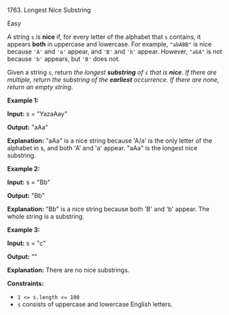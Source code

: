 1763\. Longest Nice Substring

Easy

A string `s` is **nice** if, for every letter of the alphabet that `s` contains, it appears **both** in uppercase and lowercase. For example, `"abABB"` is nice because `'A'` and `'a'` appear, and `'B'` and `'b'` appear. However, `"abA"` is not because `'b'` appears, but `'B'` does not.

Given a string `s`, return _the longest **substring** of `s` that is **nice**. If there are multiple, return the substring of the **earliest** occurrence. If there are none, return an empty string_.

**Example 1:**

**Input:** s = "YazaAay"

**Output:** "aAa"

**Explanation:** "aAa" is a nice string because 'A/a' is the only letter of the alphabet in s, and both 'A' and 'a' appear. "aAa" is the longest nice substring.

**Example 2:**

**Input:** s = "Bb"

**Output:** "Bb"

**Explanation:** "Bb" is a nice string because both 'B' and 'b' appear. The whole string is a substring.

**Example 3:**

**Input:** s = "c"

**Output:** ""

**Explanation:** There are no nice substrings.

**Constraints:**

*   `1 <= s.length <= 100`
*   `s` consists of uppercase and lowercase English letters.